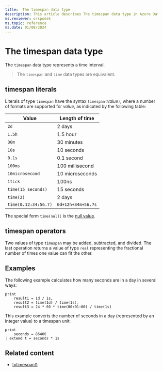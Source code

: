 ```yaml
---
title:  The timespan data type
description: This article describes The timespan data type in Azure Data Explorer.
ms.reviewer: orspodek
ms.topic: reference
ms.date: 01/08/2024
---
```

# The timespan data type

The `timespan` data type represents a time interval.

> The `timespan` and `time` data types are equivalent.

## timespan literals

Literals of type `timespan` have the syntax `timespan(`*value*`)`, where a number of formats 
are supported for *value*, as indicated by the following table:

|Value|Length of time|
---|---
`2d`|2 days
`1.5h`|1.5 hour
`30m`|30 minutes
`10s`|10 seconds
`0.1s`|0.1 second
`100ms`| 100 millisecond
`10microsecond`|10 microseconds
`1tick`|100ns
`time(15 seconds)`|15 seconds
`time(2)`| 2 days
`time(0.12:34:56.7)`|`0d+12h+34m+56.7s`

The special form `time(null)` is the [null value](null-values.md).

## timespan operators

Two values of type `timespan` may be added, subtracted, and divided.
The last operation returns a value of type `real` representing the
fractional number of times one value can fit the other.

## Examples

The following example calculates how many seconds are in a day in several ways:

```kusto
print
    result1 = 1d / 1s,
    result2 = time(1d) / time(1s),
    result3 = 24 * 60 * time(00:01:00) / time(1s)
```

This example converts the number of seconds in a day (represented by an integer value) to a timespan unit:

```kusto
print 
    seconds = 86400
| extend t = seconds * 1s
```

## Related content

* [totimespan()](../../query/totimespanfunction.md)
